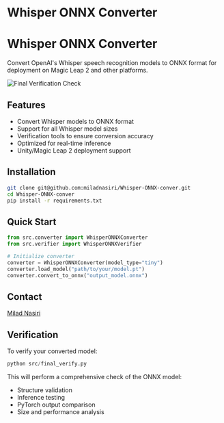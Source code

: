 # Whisper ONNX Converter

# Whisper ONNX Converter

Convert OpenAI's Whisper speech recognition models to ONNX format for deployment on Magic Leap 2 and other platforms.

![Final Verification Check](https://github.com/miladnasiri/Whisper-ONNX-converter/blob/df9ea2ad57bcd3e88fdd07fbf1145d55b8d2041e/Final%20Verification%20Check.png)

## Features
- Convert Whisper models to ONNX format
- Support for all Whisper model sizes
- Verification tools to ensure conversion accuracy
- Optimized for real-time inference
- Unity/Magic Leap 2 deployment support

## Installation
```bash
git clone git@github.com:miladnasiri/Whisper-ONNX-conver.git
cd Whisper-ONNX-conver
pip install -r requirements.txt
```

## Quick Start
```python
from src.converter import WhisperONNXConverter
from src.verifier import WhisperONNXVerifier

# Initialize converter
converter = WhisperONNXConverter(model_type="tiny")
converter.load_model("path/to/your/model.pt")
converter.convert_to_onnx("output_model.onnx")
```

## Contact
[Milad Nasiri](https://www.linkedin.com/in/miladnasiri/)

## Verification
To verify your converted model:
```python
python src/final_verify.py
```
This will perform a comprehensive check of the ONNX model:
- Structure validation
- Inference testing
- PyTorch output comparison
- Size and performance analysis
